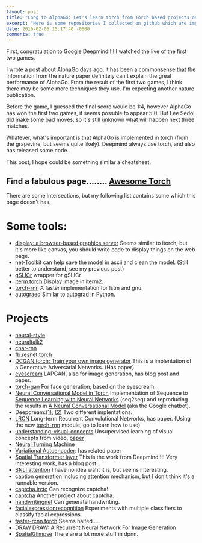 ```yaml
---
layout: post
title: "Cong to AlphaGo: Let's learn torch from Torch based projects on github"
excerpt: "Here is some repositories I collected on github which are implemented in torch/Lua. These can be helpful for us to get used to torch."
date: 2016-02-05 15:17:40 -0600
comments: true
---
```

First, congratulation to Google Deepmind!!!! I watched the live of the first two games.

I wrote a post about AlphaGo days ago, it has been a commonsense that the information from the nature paper definitely can't explain the great performance of AlphaGo. From the result of the first two games, I think there may be some more techniques they use. I'm expecting another nature publication.

Before the game, I guessed the final score would be 1:4, however AlphaGo has won the first two games, it seems possible to appear 5:0. But Lee Sedol did make some bad moves, so it's still unknown what will happen next three matches.

Whatever, what's important is that AlphaGo is implemented in torch (from the grapevine, but seems quite likely). Deepmind always use torch, and also has released some code.

This post, I hope could be something similar a cheatsheet.

## Find a fabulous page........ [Awesome Torch](https://github.com/carpedm20/awesome-torch)
There are some intersections, but my following list contains some which this page doesn't has.

# Some tools:

- [display: a browser-based graphics server](https://github.com/szym/display) Seems similar to itorch, but it's more like canvas, you should write code to display things on the web page.
- [net-Toolkit](https://github.com/Atcold/net-toolkit) can help save the model in ascii and clean the model. (Still better to understand, see my previous post)
- [gSLICr](https://github.com/jhjin/gSLICr-torch) wrapper for gSLICr
- [iterm.torch](https://github.com/szagoruyko/iterm.torch) Display image in iterm2.
- [torch-rnn](https://github.com/jcjohnson/torch-rnn) A faster implementation for lstm and gnu.
- [autograed](https://github.com/twitter/torch-autograd) Similar to autograd in Python.

# Projects

- [neural-style](https://github.com/jcjohnson/neural-style)
- [neuraltalk2](https://github.com/karpathy/neuraltalk2)
- [char-rnn](https://github.com/karpathy/char-rnn)
- [fb.resnet.torch](https://github.com/facebook/fb.resnet.torch)
- [DCGAN.torch: Train your own image generator](https://github.com/soumith/dcgan.torch) This is a implentation of a Generative Adversarial Networks. (Has paper)
- [eyescream](https://github.com/facebook/eyescream) LAPGAN, also for image generation, has blog post and paper.
- [torch-gan](https://github.com/skaae/torch-gan) For face generation, based on the eyescream.
- [Neural Conversational Model in Torch](https://github.com/macournoyer/neuralconvo) Implementation of Sequence to [Sequence Learning with Neural Networks](http://arxiv.org/abs/1409.3215) (seq2seq) and reproducing the results in [A Neural Conversational Model](http://arxiv.org/abs/1506.05869) (aka the Google chatbot).
- Deepdream:[(1)](https://github.com/eladhoffer/DeepDream.torch), [(2)](https://github.com/miltonmanfried/deepdream) Two different implentations.
- [LRCN](https://github.com/didw/LRCN)  Long-term Recurrent Convolutional Networks, has paper. (Using the new [torch-rnn](https://github.com/jcjohnson/torch-rnn) module, go to learn how to use)
- [understanding-visual-concepts](https://github.com/willwhitney/understanding-visual-concepts) Unsupervised learning of visual concepts from video, [paper](http://willwhitney.github.io/understanding-visual-concepts/)
- [Neural Turning Machine](https://github.com/kaishengtai/torch-ntm)
- [Variational Autoencoder](https://github.com/y0ast/VAE-Torch): has related paper
- [Spatial Transformer layer](https://github.com/Moodstocks/gtsrb.torch) This is the work from Deepmind!!!! Very interesting work, has a blog post.
- [SNLI attention](https://github.com/cheng6076/SNLI-attention) I have no idea waht it is, but seems interesting.
- [caption generation](https://github.com/eladhoffer/captionGeneration.torch) Including attention mechanism, but I don't think it's a runnable version.
- [captcha.irctc](https://github.com/arunpatala/captcha.irctc) Can recognize captcha!
- [captcha](https://github.com/arunpatala/captcha) Another project about captcha.
- [handwritingnet](https://github.com/jarmstrong2/handwritingnet) Can generate handwriting.
- [facialexpressionrecognition](https://github.com/jarmstrong2/facialexpressionrecognition) Experiments with multiple classifiers to classify facial expressions.
- [faster-rcnn.torch](https://github.com/andreaskoepf/faster-rcnn.torch) Seems halted....
- [DRAW](https://github.com/vivanov879/draw) DRAW: A Recurrent Neural Network For Image Generation
- [SpatialGlimpse](https://github.com/nicholas-leonard/dpnn#nn.SpatialGlimpse) There are a lot more stuff in dpnn.
